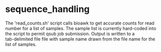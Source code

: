 # sequence_handling

The 'read_counts.sh' script calls bioawk to get accurate counts for read \
number for a list of samples. The sample list is currently hard-coded into \
the script to permit qsub job submission. Output is written to a \
tab-delimited file file with sample name drawn from the file name for the \
list of samples.

 
